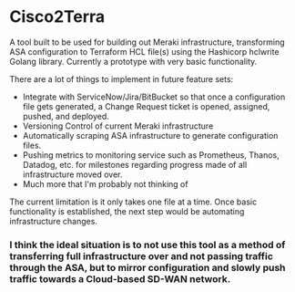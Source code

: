 # Cisco2Terra

A tool built to be used for building out Meraki infrastructure, transforming ASA configuration to Terraform HCL file(s) using the Hashicorp hclwrite Golang library. Currently a prototype with very basic functionality.

There are a lot of things to implement in future feature sets:
- Integrate with ServiceNow/Jira/BitBucket so that once a configuration file gets generated, a Change Request ticket is opened, assigned, pushed, and deployed.
- Versioning Control of current Meraki infrastructure
- Automatically scraping ASA infrastructure to generate configuration files.
- Pushing metrics to monitoring service such as Prometheus, Thanos, Datadog, etc. for milestones regarding progress made of all infrastructure moved over.
- Much more that I'm probably not thinking of

The current limitation is it only takes one file at a time. Once basic functionality is established, the next step would be automating infrastructure changes.

### I think the ideal situation is to not use this tool as a method of transferring full infrastructure over and not passing traffic through the ASA, but to mirror configuration and slowly push traffic towards a Cloud-based SD-WAN network.

